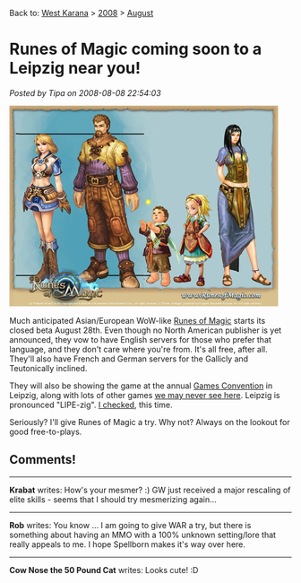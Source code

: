 Back to: [West Karana](/posts/westkarana.md) > [2008](/posts/2008/westkarana.md) > [August](./westkarana.md)
# Runes of Magic coming soon to a Leipzig near you!

*Posted by Tipa on 2008-08-08 22:54:03*

![](../../../uploads/2008/08/runeschars.jpg "runeschars")

Much anticipated Asian/European WoW-like [Runes of Magic](http://www.runesofmagic.com/en/index.html) starts its closed beta August 28th. Even though no North American publisher is yet announced, they vow to have English servers for those who prefer that language, and they don't care where you're from. It's all free, after all. They'll also have French and German servers for the Gallicly and Teutonically inclined.

They will also be showing the game at the annual [Games Convention](http://www.gc-germany.com/index.php?lang=2) in Leipzig, along with lots of other games [we may never see here](http://tcos.com/sbforum/viewtopic.php?t=14239). Leipzig is pronounced "LIPE-zig". [I checked](http://www.forvo.com/word/leipzig/), this time.

Seriously? I'll give Runes of Magic a try. Why not? Always on the lookout for good free-to-plays.

## Comments!

---

**Krabat** writes: How's your mesmer? :) GW just received a major rescaling of elite skills - seems that I should try mesmerizing again...

---

**Rob** writes: You know ... I am going to give WAR a try, but there is something about having an MMO with a 100% unknown setting/lore that really appeals to me. I hope Spellborn makes it's way over here.

---

**Cow Nose the 50 Pound Cat** writes: Looks cute! :D


